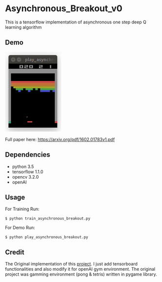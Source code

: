# Asynchronous_Breakout_v0

This is a tensorflow implementation of asynchronous one step deep Q learning algorithm 

## Demo

![Breakout_v0](/img/asynchronous_breakout_v0.gif)

Full paper here: https://arxiv.org/pdf/1602.01783v1.pdf


## Dependencies

* python 3.5
* tensorflow 1.1.0
* opencv 3.2.0
* openAI


## Usage

For Training Run:

```
$ python train_asynchronous_breakout.py
```

For Demo Run:

```
$ python play_asynchronous_breakout.py
```

## Credit

The Original implementation of this [project](https://github.com/Zeta36/Asynchronous-Methods-for-Deep-Reinforcement-Learning). I just add tensorboard 
functionalities and also modify it for openAI gym environment. The original project was gamming environment (pong & tetris) written in pygame library. 


